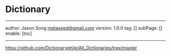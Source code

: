 # Dictionary
---
author: Jason Song <metaseed@gmail.com>
version: 1.0.0
tag: []
subPage: []
enable: [toc]

---

https://github.com/Dictionaryphile/All_Dictionaries/tree/master